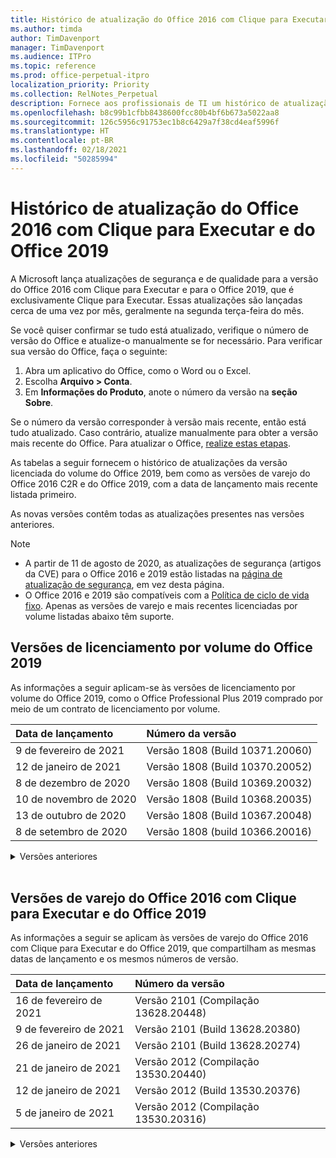 ```yaml
---
title: Histórico de atualização do Office 2016 com Clique para Executar e do Office 2019
ms.author: timda
author: TimDavenport
manager: TimDavenport
ms.audience: ITPro
ms.topic: reference
ms.prod: office-perpetual-itpro
localization_priority: Priority
ms.collection: RelNotes_Perpetual
description: Fornece aos profissionais de TI um histórico de atualização para versões perpétuas do Office 2016 e 2019 com Clique para Executar
ms.openlocfilehash: b8c99b1cfbb8438600fcc80b4bf6b673a5022aa8
ms.sourcegitcommit: 126c5956c91753ec1b8c6429a7f38cd4eaf5996f
ms.translationtype: HT
ms.contentlocale: pt-BR
ms.lasthandoff: 02/18/2021
ms.locfileid: "50285994"
---
```

# <a name="update-history-for-office-2016-c2r-and-office-2019"></a>Histórico de atualização do Office 2016 com Clique para Executar e do Office 2019

A Microsoft lança atualizações de segurança e de qualidade para a versão do Office 2016 com Clique para Executar e para o Office 2019, que é exclusivamente Clique para Executar. Essas atualizações são lançadas cerca de uma vez por mês, geralmente na segunda terça-feira do mês.

Se você quiser confirmar se tudo está atualizado, verifique o número de versão do Office e atualize-o manualmente se for necessário. Para verificar sua versão do Office, faça o seguinte:

  1.    Abra um aplicativo do Office, como o Word ou o Excel.
  2.    Escolha **Arquivo > Conta**.
  3.    Em **Informações do Produto**, anote o número da versão na **seção Sobre**.

Se o número da versão corresponder à versão mais recente, então está tudo atualizado. Caso contrário, atualize manualmente para obter a versão mais recente do Office. Para atualizar o Office, [realize estas etapas](https://support.office.com/article/2ab296f3-7f03-43a2-8e50-46de917611c5).


As tabelas a seguir fornecem o histórico de atualizações da versão licenciada do volume do Office 2019, bem como as versões de varejo do Office 2016 C2R e do Office 2019, com a data de lançamento mais recente listada primeiro.

As novas versões contêm todas as atualizações presentes nas versões anteriores.


 > [!NOTE]
> - A partir de 11 de agosto de 2020, as atualizações de segurança (artigos da CVE) para o Office 2016 e 2019 estão listadas na [página de atualização de segurança](https://docs.microsoft.com/officeupdates/microsoft365-apps-security-updates), em vez desta página. 
> - O Office 2016 e 2019 são compatíveis com a [Política de ciclo de vida fixo](https://docs.microsoft.com/lifecycle/policies/fixed). Apenas as versões de varejo e mais recentes licenciadas por volume listadas abaixo têm suporte.


## <a name="volume-licensed-versions-of-office-2019"></a>Versões de licenciamento por volume do Office 2019
As informações a seguir aplicam-se às versões de licenciamento por volume do Office 2019, como o Office Professional Plus 2019 comprado por meio de um contrato de licenciamento por volume.

[//]: # (NÃO REMOVA O INÍCIO DA TABELA VL)


|**Data de lançamento**|**Número da versão**|
|:-----|:-----|
|9 de fevereiro de 2021|Versão 1808 (Build 10371.20060)|
|12 de janeiro de 2021|Versão 1808 (Build 10370.20052)|
|8 de dezembro de 2020|Versão 1808 (Build 10369.20032)|
|10 de novembro de 2020|Versão 1808 (Build 10368.20035)|
|13 de outubro de 2020|Versão 1808 (Build 10367.20048)|
|8 de setembro de 2020|Versão 1808 (build 10366.20016)|


[//]: # (NÃO REMOVA O FINAL DA TABELA VL)

<details>
<summary>Versões anteriores</summary>
 

[//]: # (NÃO REMOVA O INÍCIO DA ANTIGA TABELA VL)


|**Data de lançamento**|**Número da versão**|
|:-----|:-----|
|11 de agosto de 2020|Versão 1808 (Compilação 10364.20059)|
|14 de julho de 2020   |Versão 1808 (Build 10363.20015)  |
|9 de junho de 2020   |Versão 1808 (Compilação 10361.20002)  |
|12 de maio de 2020   |Versão 1808 (Build 10359.20023)  |
|14 de abril de 2020   |Versão 1808 (Build 10358.20061)  |
|10 de março de 2020   |Versão 1808 (Build 10357.20081)  |
|11 de fevereiro de 2020   |Versão 1808 (Build 10356.20006)  |


[//]: # (NÃO REMOVA O FINAL DA ANTIGA TABELA VL)

</details>


<br/>

## <a name="retail-versions-of-office-2016-c2r-and-office-2019"></a>Versões de varejo do Office 2016 com Clique para Executar e do Office 2019
As informações a seguir se aplicam às versões de varejo do Office 2016 com Clique para Executar e do Office 2019, que compartilham as mesmas datas de lançamento e os mesmos números de versão.

[//]: # (NÃO REMOVA O INÍCIO DA TABELA DE VAREJO)


|**Data de lançamento**|**Número da versão**|
|:-----|:-----|
|16 de fevereiro de 2021|Versão 2101 (Compilação 13628.20448)|
|9 de fevereiro de 2021|Versão 2101 (Build 13628.20380)|
|26 de janeiro de 2021|Versão 2101 (Build 13628.20274)|
|21 de janeiro de 2021|Versão 2012 (Compilação 13530.20440)|
|12 de janeiro de 2021|Versão 2012 (Build 13530.20376)|
|5 de janeiro de 2021|Versão 2012 (Compilação 13530.20316)|


[//]: # (NÃO REMOVA O FINAL DA TABELA DE VAREJO)

<details>
<summary>Versões anteriores</summary>
 

[//]: # (NÃO REMOVA O INÍCIO DA ANTIGA TABELA DE VAREJO)


|**Data de lançamento**|**Número da versão**|
|:-----|:-----|
|21 de dezembro de 2020|Version 2011 (Compilação 13426.20404)|
|8 de dezembro de 2020|Versão 2011 (Build 13426.20332)|
|2 de dezembro de 2020|Versão 2011 (Build 13426.20308)|
|30 de novembro de 2020|Versão 2011 (Build 13426.20294)|
|23 de novembro de 2020|Versão 2011 (Build 13426.20274)|
|17 de novembro de 2020|Versão 2010 (Build 13328.20408)|
|10 de novembro de 2020|Versão 2010 (Build 13328.20356)|
|27 de outubro de 2020|Versão 2010 (Compilação 13328.20292)|
|21 de outubro de 2020|Versão 2009 (Compilação 13231.20418)|
|13 de outubro de 2020|Versão 2009 (Build 13231.20390)|
|8 de outubro de 2020|Versão 2009 (Build 13231.20368)|
|28 de setembro de 2020|Versão 2009 (Build 13231.20262)|
|22 de setembro de 2020|Versão 2008 (Build 13127.20508)|
|9 de setembro de 2020|Versão 2008 (Build 13127.20408)|
|31 de agosto de 2020|Versão 2008 (Compilação 13127.20296)|
|25 de agosto de 2020|Versão 2007 (Compilação 13029.20460)|
|11 de agosto de 2020|Versão 2007 (Compilação 13029.20344)|
|30 de julho de 2020|Versão 2007 (Build 13029.20308)  |
|28 de julho de 2020|Versão 2006 (Build 13001.20498)  |
|14 de julho de 2020|Versão 2006 (Build 13001.20384)  |
|30 de junho de 2020|Versão 2006 (Compilação 13001.20266)  |
|24 de junho de 2020|Versão 2005 (Compilação 12827.20470)  |
|9 de junho de 2020|Versão 2005 (Compilação 12827.20336)  |
|2 de junho de 2020|Versão 2005 (Compilação 12827.20268)  |
|21 de maio de 2020|Versão 2004 (Compilação 12730.20352)  |
|12 de maio de 2020|Versão 2004 (Build 12730.20270)  |
|04 de maio de 2020|Versão 2004 (Build 12730.20250)  |
|29 de abril de 2020|Versão 2004 (Build 12730.20236)  |
|15 de abril de 2020|Versão 2003 (Build 12624.20466)  |
|14 de abril de 2020|Versão 2003 (Build 12624.20442)  |
|31 de março de 2020|Versão 2003 (Build 12624.20382)  |
|25 de março de 2020|Versão 2003 (Build 12624.20320)  |
|10 de março de 2020|Versão 2002 (Build 12527.20278)  |
|1º de março de 2020   |Versão 2002 (Build 12527.20242)  |


[//]: # (NÃO REMOVA O FINAL DA ANTIGA TABELA DE VAREJO)


</details>






